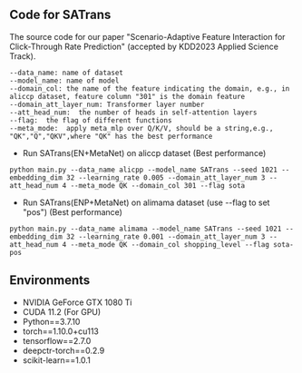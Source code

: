 ## Code for SATrans

The source code for our paper "Scenario-Adaptive Feature Interaction for Click-Through Rate Prediction" (accepted by KDD2023 Applied Science Track).

```
--data_name: name of dataset
--model_name: name of model
--domain_col: the name of the feature indicating the domain, e.g., in aliccp dataset, feature column "301" is the domain feature
--domain_att_layer_num: Transformer layer number
--att_head_num:  the number of heads in self-attention layers
--flag:  the flag of different functions
--meta_mode:  apply meta_mlp over Q/K/V, should be a string,e.g., "QK","Q","QKV",where "QK" has the best performance 
```

- Run SATrans(EN+MetaNet) on aliccp dataset  (Best performance)
```
python main.py --data_name alicpp --model_name SATrans --seed 1021 --embedding_dim 32 --learning_rate 0.005 --domain_att_layer_num 3 --att_head_num 4 --meta_mode QK --domain_col 301 --flag sota
```
- Run SATrans(ENP+MetaNet) on alimama dataset  (use --flag to set "pos") (Best performance)
```
python main.py --data_name alimama --model_name SATrans --seed 1021 --embedding_dim 32 --learning_rate 0.001 --domain_att_layer_num 3 --att_head_num 4 --meta_mode QK --domain_col shopping_level --flag sota-pos
```


## Environments
- NVIDIA GeForce GTX 1080 Ti
- CUDA 11.2 (For GPU)
- Python==3.7.10
- torch==1.10.0+cu113
- tensorflow==2.7.0
- deepctr-torch==0.2.9
- scikit-learn==1.0.1



